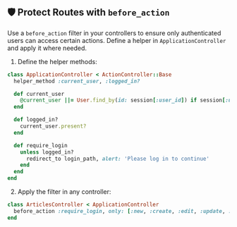 ## 🛡️ Protect Routes with `before_action`

Use a `before_action` filter in your controllers to ensure only authenticated users can access certain actions. Define a helper in `ApplicationController` and apply it where needed.

1. Define the helper methods:

```ruby
class ApplicationController < ActionController::Base
  helper_method :current_user, :logged_in?

  def current_user
    @current_user ||= User.find_by(id: session[:user_id]) if session[:user_id]
  end

  def logged_in?
    current_user.present?
  end

  def require_login
    unless logged_in?
      redirect_to login_path, alert: 'Please log in to continue'
    end
  end
end
```

2. Apply the filter in any controller:

```ruby
class ArticlesController < ApplicationController
  before_action :require_login, only: [:new, :create, :edit, :update, :destroy]
end
```
